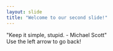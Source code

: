 ```yaml
---
layout: slide
title: "Welcome to our second slide!"
---
```

"Keep it simple, stupid. - Michael Scott"\
Use the left arrow to go back!
